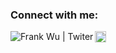 ### Connect with me:

[<img align="left" alt="Frank Wu | Twiter"  src="https://img.shields.io/twitter/url?style=social&url=https://twitter.com/frankwwu" >][twitter]
[<img align="left" alt="Frank Wu | LinkedIn" width=18px src="https://cdn.jsdelivr.net/npm/simple-icons@v3/icons/linkedin.svg" >][linkedin]

[twitter]:https://twitter.com/frankwwu
[linkedin]:https://www.linkedin.com/in/frankwwu/
